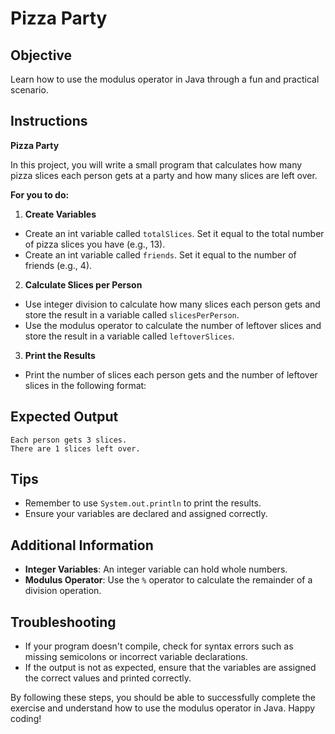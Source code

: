 # Pizza Party

## Objective
Learn how to use the modulus operator in Java through a fun and practical scenario.

## Instructions

**Pizza Party**

In this project, you will write a small program that calculates how many pizza slices each person gets at a party and how many slices are left over.

**For you to do:**

1. **Create Variables**
  - Create an int variable called `totalSlices`. Set it equal to the total number of pizza slices you have (e.g., 13).
  - Create an int variable called `friends`. Set it equal to the number of friends (e.g., 4).

2. **Calculate Slices per Person**
  - Use integer division to calculate how many slices each person gets and store the result in a variable called `slicesPerPerson`.
  - Use the modulus operator to calculate the number of leftover slices and store the result in a variable called `leftoverSlices`.

3. **Print the Results**
  - Print the number of slices each person gets and the number of leftover slices in the following format:


## Expected Output
```
Each person gets 3 slices.
There are 1 slices left over.
```

## Tips
- Remember to use `System.out.println` to print the results.
- Ensure your variables are declared and assigned correctly.

## Additional Information
- **Integer Variables**: An integer variable can hold whole numbers.
- **Modulus Operator**: Use the `%` operator to calculate the remainder of a division operation.

## Troubleshooting
- If your program doesn't compile, check for syntax errors such as missing semicolons or incorrect variable declarations.
- If the output is not as expected, ensure that the variables are assigned the correct values and printed correctly.

By following these steps, you should be able to successfully complete the exercise and understand how to use the modulus operator in Java. Happy coding!
